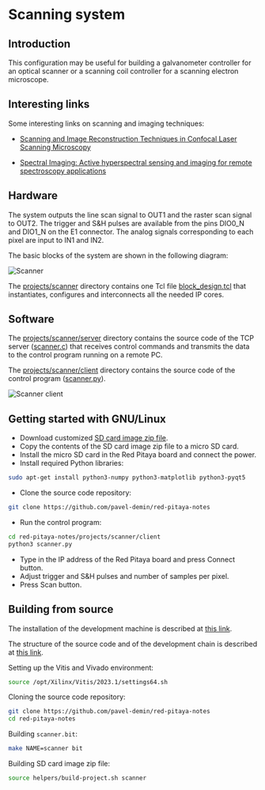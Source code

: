 # Scanning system

## Introduction

This configuration may be useful for building a galvanometer controller for an optical scanner or a scanning coil controller for a scanning electron microscope.

## Interesting links

Some interesting links on scanning and imaging techniques:

- [Scanning and Image Reconstruction Techniques in Confocal Laser Scanning Microscopy](https://www.intechopen.com/chapters/15823)

- [Spectral Imaging: Active hyperspectral sensing and imaging for remote spectroscopy applications](https://www.laserfocusworld.com/test-measurement/spectroscopy/article/16556842/spectral-imaging-active-hyperspectral-sensing-and-imaging-for-remote-spectroscopy-applications)

## Hardware

The system outputs the line scan signal to OUT1 and the raster scan signal to OUT2. The trigger and S&H pulses are available from the pins DIO0_N and DIO1_N on the E1 connector. The analog signals corresponding to each pixel are input to IN1 and IN2.

The basic blocks of the system are shown in the following diagram:

![Scanner](/img/scanner.png)

The [projects/scanner](https://github.com/pavel-demin/red-pitaya-notes/tree/master/projects/scanner) directory contains one Tcl file [block_design.tcl](https://github.com/pavel-demin/red-pitaya-notes/blob/master/projects/scanner/block_design.tcl) that instantiates, configures and interconnects all the needed IP cores.

## Software

The [projects/scanner/server](https://github.com/pavel-demin/red-pitaya-notes/tree/master/projects/scanner/server) directory contains the source code of the TCP server ([scanner.c](https://github.com/pavel-demin/red-pitaya-notes/blob/master/projects/scanner/server/scanner.c)) that receives control commands and transmits the data to the control program running on a remote PC.

The [projects/scanner/client](https://github.com/pavel-demin/red-pitaya-notes/tree/master/projects/scanner/client) directory contains the source code of the control program ([scanner.py](https://github.com/pavel-demin/red-pitaya-notes/blob/master/projects/scanner/client/scanner.py)).

![Scanner client](/img/scanner-client.png)

## Getting started with GNU/Linux

- Download customized [SD card image zip file](scanner_image).
- Copy the contents of the SD card image zip file to a micro SD card.
- Install the micro SD card in the Red Pitaya board and connect the power.
- Install required Python libraries:

```bash
sudo apt-get install python3-numpy python3-matplotlib python3-pyqt5
```

- Clone the source code repository:

```bash
git clone https://github.com/pavel-demin/red-pitaya-notes
```

- Run the control program:

```bash
cd red-pitaya-notes/projects/scanner/client
python3 scanner.py
```

- Type in the IP address of the Red Pitaya board and press Connect button.
- Adjust trigger and S&H pulses and number of samples per pixel.
- Press Scan button.

## Building from source

The installation of the development machine is described at [this link](/development-machine/).

The structure of the source code and of the development chain is described at [this link](/led-blinker/).

Setting up the Vitis and Vivado environment:

```bash
source /opt/Xilinx/Vitis/2023.1/settings64.sh
```

Cloning the source code repository:

```bash
git clone https://github.com/pavel-demin/red-pitaya-notes
cd red-pitaya-notes
```

Building `scanner.bit`:

```bash
make NAME=scanner bit
```

Building SD card image zip file:

```bash
source helpers/build-project.sh scanner
```
